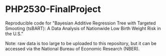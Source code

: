 # PHP2530-FinalProject
Reproducible code for "Bayesian Additive Regression Tree with Targeted Smooting (tsBART): A Data Analysis of Nationwide Low Birth Weight Risk in the U.S."

Note: raw data is too large to be uploaded to this repository, but it can be accessed via the National Bureau of Economic Research (NBER).
